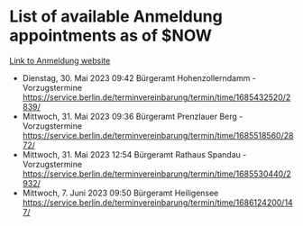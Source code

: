 # List of available Anmeldung appointments as of $NOW
[Link to Anmeldung website](https://service.berlin.de/terminvereinbarung/termin/tag.php?termin=1&anliegen[]=120686&dienstleisterlist=122210,122217,327316,122219,327312,122227,327314,122231,327346,122243,327348,122254,122252,329742,122260,329745,122262,329748,122271,327278,122273,327274,122277,327276,330436,122280,327294,122282,327290,122284,327292,122291,327270,122285,327266,122286,327264,122296,327268,150230,329760,122297,327286,122294,327284,122312,329763,122314,329775,122304,327330,122311,327334,122309,327332,317869,122281,327352,122279,329772,122283,122276,327324,122274,327326,122267,329766,122246,327318,122251,327320,122257,327322,122208,327298,122226,327300&herkunft=http%3A%2F%2Fservice.berlin.de%2Fdienstleistung%2F120686%2F)
- Dienstag, 30. Mai 2023 09:42 Bürgeramt Hohenzollerndamm - Vorzugstermine https://service.berlin.de/terminvereinbarung/termin/time/1685432520/2839/
- Mittwoch, 31. Mai 2023 09:36 Bürgeramt Prenzlauer Berg - Vorzugstermine https://service.berlin.de/terminvereinbarung/termin/time/1685518560/2872/
- Mittwoch, 31. Mai 2023 12:54 Bürgeramt Rathaus Spandau - Vorzugstermine https://service.berlin.de/terminvereinbarung/termin/time/1685530440/2932/
- Mittwoch, 7. Juni 2023 09:50 Bürgeramt Heiligensee https://service.berlin.de/terminvereinbarung/termin/time/1686124200/147/
